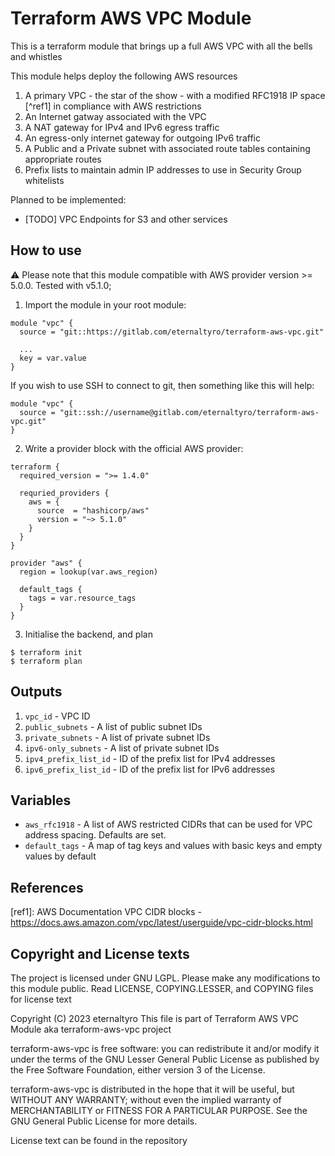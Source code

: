 # Terraform AWS VPC Module

This is a terraform module that brings up a full AWS VPC with all the bells and whistles

This module helps deploy the following AWS resources

1. A primary VPC - the star of the show - with a modified RFC1918 IP space [^ref1] in compliance with AWS restrictions
2. An Internet gatway associated with the VPC
3. A NAT gateway for IPv4 and IPv6 egress traffic
4. An egress-only internet gateway for outgoing IPv6 traffic
5. A Public and a Private subnet with associated route tables containing appropriate routes
6. Prefix lists to maintain admin IP addresses to use in Security Group whitelists

Planned to be implemented:

- [TODO] VPC Endpoints for S3 and other services

## How to use

:warning: Please note that this module compatible with AWS provider version >= 5.0.0. Tested with v5.1.0;

1. Import the module in your root module:

```
module "vpc" {
  source = "git::https://gitlab.com/eternaltyro/terraform-aws-vpc.git"

  ...
  key = var.value
}
```

If you wish to use SSH to connect to git, then something like this will help:

```
module "vpc" {
  source = "git::ssh://username@gitlab.com/eternaltyro/terraform-aws-vpc.git"
}
```

2. Write a provider block with the official AWS provider:

```
terraform {
  required_version = ">= 1.4.0"

  requried_providers {
    aws = {
      source  = "hashicorp/aws"
      version = "~> 5.1.0"
    }
  }
}

provider "aws" {
  region = lookup(var.aws_region)

  default_tags {
    tags = var.resource_tags
  }
}
```

3. Initialise the backend, and plan

```
$ terraform init
$ terraform plan
```

## Outputs

1. `vpc_id` - VPC ID
2. `public_subnets` - A list of public subnet IDs
3. `private_subnets` - A list of private subnet IDs
4. `ipv6-only_subnets` - A list of private subnet IDs
5. `ipv4_prefix_list_id` - ID of the prefix list for IPv4 addresses
6. `ipv6_prefix_list_id` - ID of the prefix list for IPv6 addresses

## Variables

- `aws_rfc1918` - A list of AWS restricted CIDRs that can be used for VPC address spacing. Defaults are set.
- `default_tags` - A map of tag keys and values with basic keys and empty values by default

## References

[ref1]: AWS Documentation VPC CIDR blocks - https://docs.aws.amazon.com/vpc/latest/userguide/vpc-cidr-blocks.html

## Copyright and License texts

The project is licensed under GNU LGPL. Please make any modifications to this module public. Read LICENSE, COPYING.LESSER, and COPYING files for license text

Copyright (C) 2023 eternaltyro
This file is part of Terraform AWS VPC Module aka terraform-aws-vpc project

terraform-aws-vpc is free software: you can redistribute it and/or modify
it under the terms of the GNU Lesser General Public License as published by
the Free Software Foundation, either version 3 of the License.

terraform-aws-vpc is distributed in the hope that it will be useful,
but WITHOUT ANY WARRANTY; without even the implied warranty of
MERCHANTABILITY or FITNESS FOR A PARTICULAR PURPOSE.  See the
GNU General Public License for more details.

License text can be found in the repository

